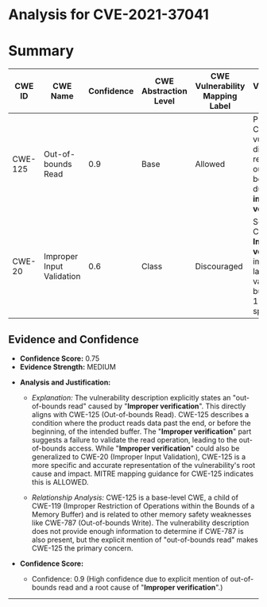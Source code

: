 # Analysis for CVE-2021-37041

# Summary
| CWE ID | CWE Name | Confidence | CWE Abstraction Level | CWE Vulnerability Mapping Label | CWE-Vulnerability Mapping Notes |
|---|---|---|---|---|---|
| CWE-125 | Out-of-bounds Read | 0.9 | Base | Allowed | Primary CWE: The vulnerability directly results in an out-of-bounds read due to **improper verification**. |
| CWE-20 | Improper Input Validation | 0.6 | Class | Discouraged | Secondary Candidate: **Improper verification** implies a lack of validation, but CWE-125 is more specific. |

## Evidence and Confidence

*   **Confidence Score:** 0.75
*   **Evidence Strength:** MEDIUM

- **Analysis and Justification:**
  - *Explanation:* The vulnerability description explicitly states an "out-of-bounds read" caused by "**Improper verification**". This directly aligns with CWE-125 (Out-of-bounds Read). CWE-125 describes a condition where the product reads data past the end, or before the beginning, of the intended buffer. The "**Improper verification**" part suggests a failure to validate the read operation, leading to the out-of-bounds access. While "**Improper verification**" could also be generalized to CWE-20 (Improper Input Validation), CWE-125 is a more specific and accurate representation of the vulnerability's root cause and impact. MITRE mapping guidance for CWE-125 indicates this is ALLOWED.

  - *Relationship Analysis:* CWE-125 is a base-level CWE, a child of CWE-119 (Improper Restriction of Operations within the Bounds of a Memory Buffer) and is related to other memory safety weaknesses like CWE-787 (Out-of-bounds Write). The vulnerability description does not provide enough information to determine if CWE-787 is also present, but the explicit mention of "out-of-bounds read" makes CWE-125 the primary concern.

- **Confidence Score:**
  - Confidence: 0.9 (High confidence due to explicit mention of out-of-bounds read and a root cause of "**Improper verification**".)

---